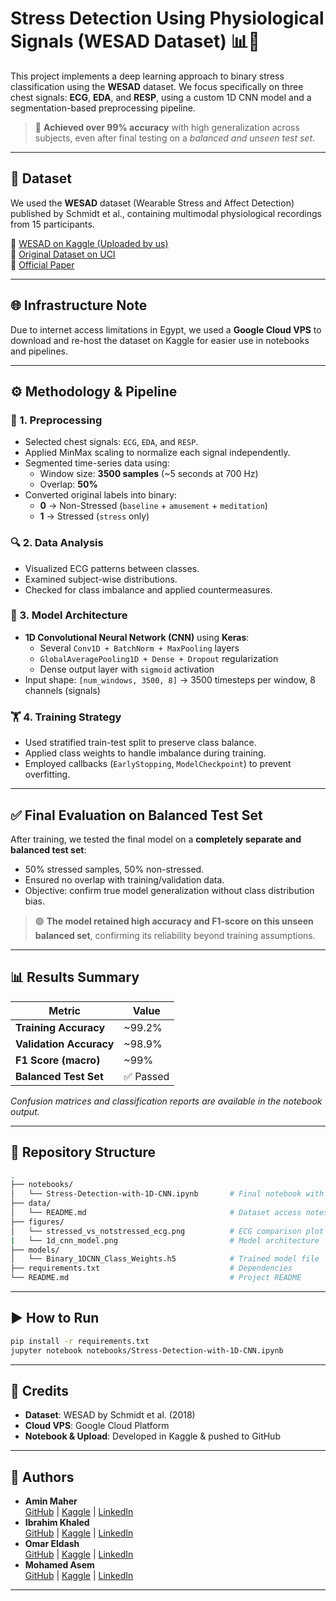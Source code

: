 # Stress Detection Using Physiological Signals (WESAD Dataset) 📊🧠

This project implements a deep learning approach to binary stress classification using the **WESAD** dataset. We focus specifically on three chest signals: **ECG**, **EDA**, and **RESP**, using a custom 1D CNN model and a segmentation-based preprocessing pipeline.

> 🚀 **Achieved over 99% accuracy** with high generalization across subjects, even after final testing on a *balanced and unseen test set*.

---

## 📁 Dataset

We used the **WESAD** dataset (Wearable Stress and Affect Detection) published by Schmidt et al., containing multimodal physiological recordings from 15 participants.

🔗 [WESAD on Kaggle (Uploaded by us)](https://www.kaggle.com/datasets/mohamedasem318/wesad-full-dataset)  
🔗 [Original Dataset on UCI](https://archive.ics.uci.edu/dataset/465/wesad+wearable+stress+and+affect+detection)  
📄 [Official Paper](https://dl.acm.org/doi/10.1145/3242969.3242985)

---

## 🌐 Infrastructure Note

Due to internet access limitations in Egypt, we used a **Google Cloud VPS** to download and re-host the dataset on Kaggle for easier use in notebooks and pipelines.

---

## ⚙️ Methodology & Pipeline

### 🧹 1. Preprocessing
- Selected chest signals: `ECG`, `EDA`, and `RESP`.
- Applied MinMax scaling to normalize each signal independently.
- Segmented time-series data using:
  - Window size: **3500 samples** (~5 seconds at 700 Hz)
  - Overlap: **50%**
- Converted original labels into binary:
  - **0** → Non-Stressed (`baseline` + `amusement` + `meditation`)
  - **1** → Stressed (`stress` only)

### 🔍 2. Data Analysis
- Visualized ECG patterns between classes.
- Examined subject-wise distributions.
- Checked for class imbalance and applied countermeasures.

### 🧠 3. Model Architecture
- **1D Convolutional Neural Network (CNN)** using **Keras**:
  - Several `Conv1D + BatchNorm + MaxPooling` layers
  - `GlobalAveragePooling1D + Dense + Dropout` regularization
  - Dense output layer with `sigmoid` activation  
- Input shape: `[num_windows, 3500, 8]` → 3500 timesteps per window, 8 channels (signals)

### 🏋️ 4. Training Strategy
- Used stratified train-test split to preserve class balance.
- Applied class weights to handle imbalance during training.
- Employed callbacks (`EarlyStopping`, `ModelCheckpoint`) to prevent overfitting.

---

## ✅ Final Evaluation on Balanced Test Set

After training, we tested the final model on a **completely separate and balanced test set**:

- 50% stressed samples, 50% non-stressed.
- Ensured no overlap with training/validation data.
- Objective: confirm true model generalization without class distribution bias.

> 🟢 **The model retained high accuracy and F1-score on this unseen balanced set**, confirming its reliability beyond training assumptions.

---

## 📊 Results Summary

| Metric                  | Value   |
|-------------------------|---------|
| **Training Accuracy**   | ~99.2%  |
| **Validation Accuracy** | ~98.9%  |
| **F1 Score (macro)**    | ~99%    |
| **Balanced Test Set**   | ✅ Passed |

*Confusion matrices and classification reports are available in the notebook output.*

---

## 📂 Repository Structure

```bash
.
├── notebooks/
│   └── Stress-Detection-with-1D-CNN.ipynb       # Final notebook with full pipeline
├── data/
│   └── README.md                                # Dataset access notes
├── figures/
│   └── stressed_vs_notstressed_ecg.png          # ECG comparison plot
|   └── 1d_cnn_model.png                         # Model architecture
├── models/
│   └── Binary_1DCNN_Class_Weights.h5            # Trained model file
├── requirements.txt                             # Dependencies
└── README.md                                    # Project README
```

---

## ▶️ How to Run

```bash
pip install -r requirements.txt
jupyter notebook notebooks/Stress-Detection-with-1D-CNN.ipynb
```

---

## 📌 Credits

- **Dataset**: WESAD by Schmidt et al. (2018)
- **Cloud VPS**: Google Cloud Platform
- **Notebook & Upload**: Developed in Kaggle & pushed to GitHub

---

## 🧠 Authors

- **Amin Maher**  
  [GitHub](https://github.com/amin657) | [Kaggle](https://www.kaggle.com/aminmaher) | [LinkedIn](https://www.linkedin.com/in/amin-maher-0a075b242)
- **Ibrahim Khaled**  
  [GitHub](https://github.com/IbrahimKhaled47) | [Kaggle](https://www.kaggle.com/ibrahimkhaled474) | [LinkedIn](https://www.linkedin.com/in/ibrahimkhaled47)
- **Omar Eldash**  
  [GitHub](https://github.com/Omareldash) | [Kaggle](https://www.kaggle.com/omareldash75) | [LinkedIn](https://www.linkedin.com/in/omareldash7512)
- **Mohamed Asem**  
  [GitHub](https://github.com/itzLu) | [Kaggle](https://www.kaggle.com/mohamedasem318) | [LinkedIn](https://www.linkedin.com/in/mohamedasem318)


---
